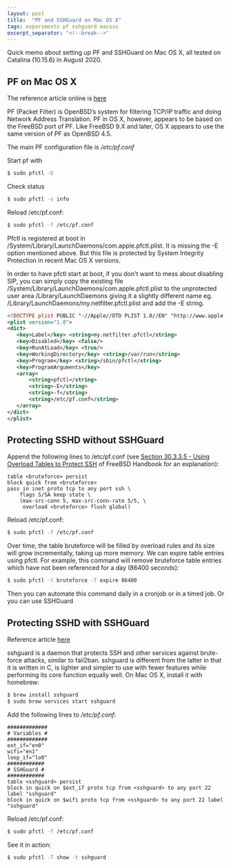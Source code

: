 ```yaml
---
layout: post
title:  "PF and SSHGuard on Mac OS X"
tags: experiments pf sshguard macosx
excerpt_separator: "<!--break-->"
---
```


Quick memo about setting up PF and SSHGuard on Mac OS X, all tested on Catalina (10.15.6) in August 2020. 

<!--break-->

## PF on Mac OS X

The reference article online is [here](https://manjusri.ucsc.edu/2015/03/10/PF-on-Mac-OS-X/)

PF (Packet Filter) is OpenBSD’s system for filtering TCP/IP traffic and doing Network Address Translation. PF in OS X, however, appears to be based on the FreeBSD port of PF. Like FreeBSD 9.X and later, OS X appears to use the same version of PF as OpenBSD 4.5.

The main PF configuration file is */etc/pf.conf*

Start pf with
```sh
$ sudo pfctl -E
```
Check status
```sh
$ sudo pfctl -s info
```

Reload /etc/pf.conf:
```sh
$ sudo pfctl -f /etc/pf.conf
```

Pfctl is registered at boot in /System/Library/LaunchDaemons/com.apple.pfctl.plist. It is missing the -E option mentioned above. But this file is protected by System Integrity Protection in recent Mac OS X versions.

In order to have pfctl start at boot, if you don't want to mess about disabling SIP, you can simply copy the existing file /System/Library/LaunchDaemons/com.apple.pfctl.plist to the unprotected user area /Library/LaunchDaemons giving it a slightly different name eg. /Library/LaunchDaemons/my.netfilter.pfctl.plist and add the -E string.

 ```xml
<!DOCTYPE plist PUBLIC "-//Apple//DTD PLIST 1.0//EN" "http://www.apple.com/DTDs/PropertyList-1.0.dtd">
<plist version="1.0">
<dict>
    <key>Label</key> <string>my.netfilter.pfctl</string>
    <key>Disabled</key> <false/>
    <key>RunAtLoad</key> <true/>
    <key>WorkingDirectory</key> <string>/var/run</string>
    <key>Program</key> <string>/sbin/pfctl</string>
    <key>ProgramArguments</key>
    <array>
        <string>pfctl</string>
        <string>-E</string>
        <string>-f</string>
        <string>/etc/pf.conf</string>
    </array>
</dict>
</plist>
 ```

## Protecting SSHD without SSHGuard

Append the following lines to /etc/pf.conf (see [Section 30.3.3.5 - Using Overload Tables to Protect SSH](https://www.freebsd.org/doc/handbook/firewalls-pf.html) of FreeBSD Handbook for an explanation):

```
table <bruteforce> persist
block quick from <bruteforce>
pass in inet proto tcp to any port ssh \
    flags S/SA keep state \
    (max-src-conn 5, max-src-conn-rate 5/5, \
     overload <bruteforce> flush global)
```

Reload /etc/pf.conf:
```sh
$ sudo pfctl -f /etc/pf.conf
```
Over time, the table bruteforce will be filled by overload rules and its size will grow incrementally, taking up more memory. We can expire table entries using pfctl. For example, this command will remove bruteforce table entries which have not been referenced for a day (86400 seconds):
```sh
$ sudo pfctl -t bruteforce -T expire 86400
```

Then you can automate this command daily in a cronjob or in a timed job. Or you can use SSHGuard

## Protecting SSHD with SSHGuard

Reference article [here](https://smallthingsfloat.com/2013/08/09/configure-sshguard-for-os-x-10-8/)

sshguard is a daemon that protects SSH and other services against brute-force attacks, similar to fail2ban. sshguard is different from the latter in that it is written in C, is lighter and simpler to use with fewer features while performing its core function equally well. On Mac OS X, install it with homebrew:

```sh
$ brew install sshguard
$ sudo brew services start sshguard
```

Add the following lines to */etc/pf.conf*:

```
#############
# Variables #
#############
ext_if="en0"
wifi="en1"
loop_if="lo0"
############
# SSHGuard #
############
table <sshguard> persist
block in quick on $ext_if proto tcp from <sshguard> to any port 22 label "sshguard"
block in quick on $wifi proto tcp from <sshguard> to any port 22 label "sshguard"
```

Reload /etc/pf.conf:
```sh
$ sudo pfctl -f /etc/pf.conf
```

See it in action:
```sh
$ sudo pfctl -T show -t sshguard
```

